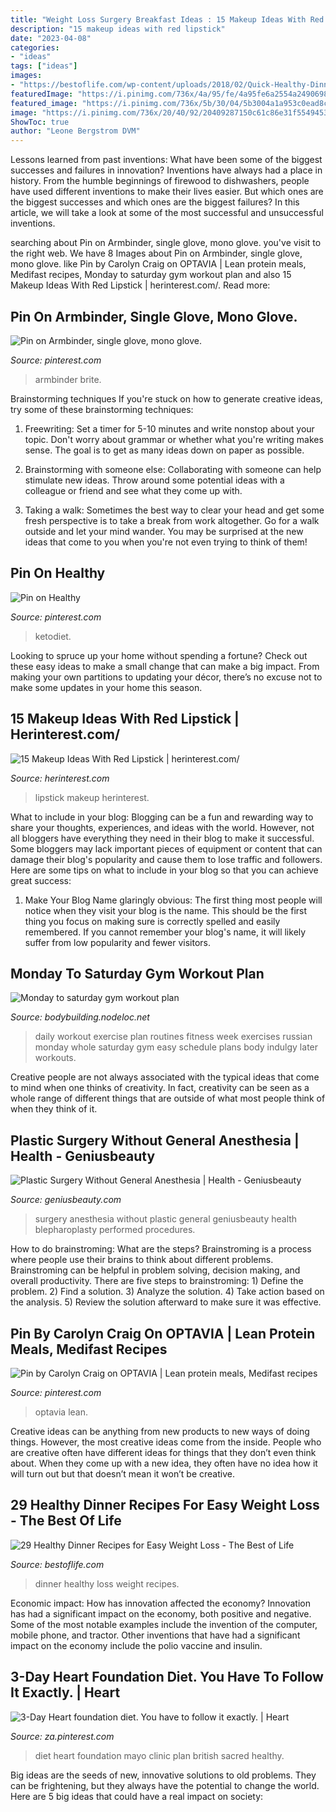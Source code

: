 ```yaml
---
title: "Weight Loss Surgery Breakfast Ideas : 15 Makeup Ideas With Red Lipstick"
description: "15 makeup ideas with red lipstick"
date: "2023-04-08"
categories:
- "ideas"
tags: ["ideas"]
images:
- "https://bestoflife.com/wp-content/uploads/2018/02/Quick-Healthy-Dinner-Recipes.jpeg"
featuredImage: "https://i.pinimg.com/736x/4a/95/fe/4a95fe6a2554a2490698a53b2bf50c70.jpg"
featured_image: "https://i.pinimg.com/736x/5b/30/04/5b3004a1a953c0ead8cadabf20c5a90c.jpg"
image: "https://i.pinimg.com/736x/20/40/92/20409287150c61c86e31f554945381cb.jpg"
ShowToc: true
author: "Leone Bergstrom DVM"
---
```



Lessons learned from past inventions: What have been some of the biggest successes and failures in innovation?
Inventions have always had a place in history. From the humble beginnings of firewood to dishwashers, people have used different inventions to make their lives easier. But which ones are the biggest successes and which ones are the biggest failures? In this article, we will take a look at some of the most successful and unsuccessful inventions.

	

		
searching about Pin on Armbinder, single glove, mono glove. you've visit to the right web. We have 8 Images about Pin on Armbinder, single glove, mono glove. like Pin by Carolyn Craig on OPTAVIA | Lean protein meals, Medifast recipes, Monday to saturday gym workout plan and also 15 Makeup Ideas With Red Lipstick | herinterest.com/. Read more:
		
    
## Pin On Armbinder, Single Glove, Mono Glove.

<img loading=lazy src="https://i.pinimg.com/736x/5b/30/04/5b3004a1a953c0ead8cadabf20c5a90c.jpg" onerror="this.onerror=null;this.src='https://tse1.mm.bing.net/th?id=OIP._r1CnRr5eIAR5cImsiMOawHaK1&amp;pid=15.1';" alt="Pin on Armbinder, single glove, mono glove.">

_Source: pinterest.com_

>armbinder brite. 

	

Brainstorming techniques
If you're stuck on how to generate creative ideas, try some of these brainstorming techniques:
1. Freewriting: Set a timer for 5-10 minutes and write nonstop about your topic. Don't worry about grammar or whether what you're writing makes sense. The goal is to get as many ideas down on paper as possible.

2. Brainstorming with someone else: Collaborating with someone can help stimulate new ideas. Throw around some potential ideas with a colleague or friend and see what they come up with.

3. Taking a walk: Sometimes the best way to clear your head and get some fresh perspective is to take a break from work altogether. Go for a walk outside and let your mind wander. You may be surprised at the new ideas that come to you when you're not even trying to think of them!

    
## Pin On Healthy

<img loading=lazy src="https://i.pinimg.com/736x/4a/95/fe/4a95fe6a2554a2490698a53b2bf50c70.jpg" onerror="this.onerror=null;this.src='https://tse2.mm.bing.net/th?id=OIP.Y5m7vaN6BrI5vVXQSq_6BgHaQY&amp;pid=15.1';" alt="Pin on Healthy">

_Source: pinterest.com_

>ketodiet. 

	

Looking to spruce up your home without spending a fortune? Check out these easy ideas to make a small change that can make a big impact. From making your own partitions to updating your décor, there’s no excuse not to make some updates in your home this season.

    
## 15 Makeup Ideas With Red Lipstick | Herinterest.com/

<img loading=lazy src="https://www.herinterest.com/wp-content/uploads/2015/11/52d03cd1074c0c32decbccf39ffb55b1-300x336.jpg" onerror="this.onerror=null;this.src='https://tse2.mm.bing.net/th?id=OIP.47mUWjhsx1c0I3wb6pTgtQAAAA&amp;pid=15.1';" alt="15 Makeup Ideas With Red Lipstick | herinterest.com/">

_Source: herinterest.com_

>lipstick makeup herinterest. 

	

What to include in your blog:
Blogging can be a fun and rewarding way to share your thoughts, experiences, and ideas with the world. However, not all bloggers have everything they need in their blog to make it successful. Some bloggers may lack important pieces of equipment or content that can damage their blog's popularity and cause them to lose traffic and followers. Here are some tips on what to include in your blog so that you can achieve great success:
1. Make Your Blog Name glaringly obvious: The first thing most people will notice when they visit your blog is the name. This should be the first thing you focus on making sure is correctly spelled and easily remembered. If you cannot remember your blog's name, it will likely suffer from low popularity and fewer visitors.


    
## Monday To Saturday Gym Workout Plan

<img loading=lazy src="https://s-media-cache-ak0.pinimg.com/564x/87/38/2e/87382e188483cb77aa7e38d2ffc24cb1.jpg" onerror="this.onerror=null;this.src='https://tse2.mm.bing.net/th?id=OIP.DrVBctpHBW1-5g8YA2FHtwHaPK&amp;pid=15.1';" alt="Monday to saturday gym workout plan">

_Source: bodybuilding.nodeloc.net_

>daily workout exercise plan routines fitness week exercises russian monday whole saturday gym easy schedule plans body indulgy later workouts. 

	

Creative people are not always associated with the typical ideas that come to mind when one thinks of creativity. In fact, creativity can be seen as a whole range of different things that are outside of what most people think of when they think of it.

    
## Plastic Surgery Without General Anesthesia | Health - Geniusbeauty

<img loading=lazy src="http://geniusbeauty.com/wp-content/uploads/2020/06/operation-surgery-health-.jpg" onerror="this.onerror=null;this.src='https://tse4.mm.bing.net/th?id=OIP.Rvf9yzrdDPyz_dSb9LrLgAHaE8&amp;pid=15.1';" alt="Plastic Surgery Without General Anesthesia | Health - Geniusbeauty">

_Source: geniusbeauty.com_

>surgery anesthesia without plastic general geniusbeauty health blepharoplasty performed procedures. 

	

How to do brainstroming: What are the steps?
Brainstroming is a process where people use their brains to think about different problems. Brainstroming can be helpful in problem solving, decision making, and overall productivity. There are five steps to brainstroming: 1) Define the problem. 2) Find a solution. 3) Analyze the solution. 4) Take action based on the analysis. 5) Review the solution afterward to make sure it was effective.

    
## Pin By Carolyn Craig On OPTAVIA | Lean Protein Meals, Medifast Recipes

<img loading=lazy src="https://i.pinimg.com/736x/20/40/92/20409287150c61c86e31f554945381cb.jpg" onerror="this.onerror=null;this.src='https://tse4.mm.bing.net/th?id=OIP.Hu0LfXgEuIQFhD_B4e1Q_AHaNJ&amp;pid=15.1';" alt="Pin by Carolyn Craig on OPTAVIA | Lean protein meals, Medifast recipes">

_Source: pinterest.com_

>optavia lean. 

	

Creative ideas can be anything from new products to new ways of doing things. However, the most creative ideas come from the inside. People who are creative often have different ideas for things that they don’t even think about. When they come up with a new idea, they often have no idea how it will turn out but that doesn’t mean it won’t be creative.

    
## 29 Healthy Dinner Recipes For Easy Weight Loss - The Best Of Life

<img loading=lazy src="https://bestoflife.com/wp-content/uploads/2018/02/Quick-Healthy-Dinner-Recipes.jpeg" onerror="this.onerror=null;this.src='https://tse4.mm.bing.net/th?id=OIP.xmnq08L3N5hxo1bwRc0DRwHaE7&amp;pid=15.1';" alt="29 Healthy Dinner Recipes for Easy Weight Loss - The Best of Life">

_Source: bestoflife.com_

>dinner healthy loss weight recipes. 

	

Economic impact: How has innovation affected the economy?
Innovation has had a significant impact on the economy, both positive and negative. Some of the most notable examples include the invention of the computer, mobile phone, and tractor. Other inventions that have had a significant impact on the economy include the polio vaccine and insulin.

    
## 3-Day Heart Foundation Diet. You Have To Follow It Exactly. | Heart

<img loading=lazy src="https://i.pinimg.com/originals/29/43/d7/2943d7f24ea5c884e61c7b39e706c96a.jpg" onerror="this.onerror=null;this.src='https://tse4.mm.bing.net/th?id=OIP.-q8Al7tGTpq_XF8_Zp_K6AHaNK&amp;pid=15.1';" alt="3-Day Heart foundation diet. You have to follow it exactly. | Heart">

_Source: za.pinterest.com_

>diet heart foundation mayo clinic plan british sacred healthy. 

	

Big ideas are the seeds of new, innovative solutions to old problems. They can be frightening, but they always have the potential to change the world. Here are 5 big ideas that could have a real impact on society:

